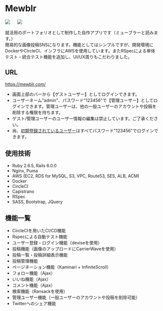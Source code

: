 # Mewblr
<img src="https://raw.githubusercontent.com/wiki/tofuonfire/mewblr/images/demo1.gif">&nbsp;&nbsp;&nbsp;&nbsp;&nbsp;&nbsp;<img src="https://raw.githubusercontent.com/wiki/tofuonfire/mewblr/images/demo2.gif">

就活用のポートフォリオとして制作した自作アプリです（ミューブラーと読みます。）<br />
簡易的な画像投稿SNSになります。機能としてはシンプルですが、開発環境にDockerやCircleCI、インフラにAWSを使用しています。またRSpecによる単体テスト・統合テスト機能を追加し、UI/UX周りもこだわりました。

## URL
https://mewblr.com/

* 画面上部のバーから【ゲストユーザー】としてログインできます。
* ユーザーネーム"admin"、パスワード"123456"で【管理ユーザー】としてログインできます。管理ユーザーは、他の一般ユーザーのアカウントや投稿を削除する権限を持ちます。
* ゲスト/管理ユーザーのユーザー情報の編集は禁止しています。ご了承ください。
* 尚、[初期登録されているユーザー](https://mewblr.com/users/)はすべてパスワード"123456"でログインできます。

## 使用技術
* Ruby 2.6.5, Rails 6.0.0
* Nginx, Puma
* AWS (EC2, RDS for MySQL, S3, VPC, Route53, SES, ALB, ACM)
* Docker
* CircleCI
* Capistrano
* RSpec
* SASS, Bootstrap, JQuery

## 機能一覧
* CircleCIを用いたCI/CD機能
* Rspecによる自動テスト機能
* ユーザー登録・ログイン機能（deviseを使用）
* 投稿機能（画像のアップロードにCarrierWaveを使用）
* 投稿一覧・投稿詳細表示機能
* 投稿管理機能
* ページネーション機能（Kaminari + InfiniteScroll）
* フォロー機能（Ajax）
* いいね機能（Ajax）
* コメント機能（Ajax）
* 検索機能（Ransackを使用）
* 管理ユーザー機能（一般ユーザーのアカウントや投稿を削除可能）
* Twitterへのシェア機能
